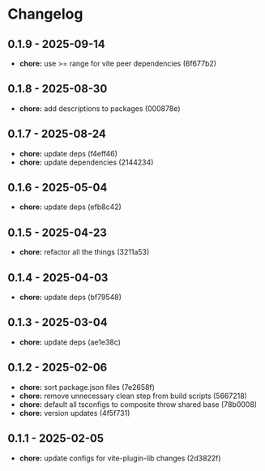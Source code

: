 # Changelog

## 0.1.9 - 2025-09-14

- __chore:__ use >= range for vite peer dependencies (6f677b2)

## 0.1.8 - 2025-08-30

- __chore:__ add descriptions to packages (000878e)

## 0.1.7 - 2025-08-24

- __chore:__ update deps (f4eff46)
- __chore:__ update dependencies (2144234)

## 0.1.6 - 2025-05-04

- __chore:__ update deps (efb8c42)

## 0.1.5 - 2025-04-23

- __chore:__ refactor all the things (3211a53)

## 0.1.4 - 2025-04-03

- __chore:__ update deps (bf79548)

## 0.1.3 - 2025-03-04

- __chore:__ update deps (ae1e38c)

## 0.1.2 - 2025-02-06

- __chore:__ sort package.json files (7e2658f)
- __chore:__ remove unnecessary clean step from build scripts (5667218)
- __chore:__ default all tsconfigs to composite throw shared base (78b0008)
- __chore:__ version updates (4f5f731)

## 0.1.1 - 2025-02-05

- __chore:__ update configs for vite-plugin-lib changes (2d3822f)

